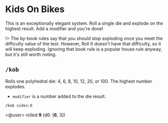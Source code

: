 # Kids On Bikes

This is an exceptionally elegant system. Roll a single die and explode on the highest result. Add a modifier and you're done!

!> The by-book rules say that you should stop exploding once you meet the difficulty value of the test. However, Roll It doesn't have that difficulty, so it will keep exploding. Ignoring that book rule is a popular house rule anyway, but it's still worth noting.

## `/kob`

Rolls one polyhedral die: 4, 6, 8, 10, 12, 20, or 100. The highest number explodes.

* `modifier` is a number added to the die result.

<!-- panels:start -->
<!-- div:left-panel -->
```invocation
/kob sides:6
```
<!-- div:right-panel -->
<@user> rolled **9** (d6: [**6**, 3])
<!-- panels:end -->
